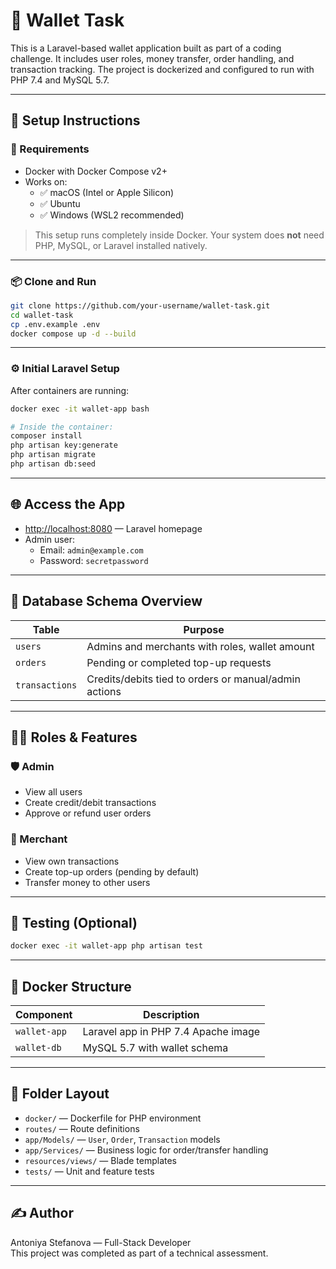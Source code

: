 
# 💸 Wallet Task

This is a Laravel-based wallet application built as part of a coding challenge. It includes user roles, money transfer, order handling, and transaction tracking. The project is dockerized and configured to run with PHP 7.4 and MySQL 5.7.

---

## 🚀 Setup Instructions

### 🔧 Requirements

- Docker with Docker Compose v2+
- Works on:
  - ✅ macOS (Intel or Apple Silicon)
  - ✅ Ubuntu
  - ✅ Windows (WSL2 recommended)

> This setup runs completely inside Docker. Your system does **not** need PHP, MySQL, or Laravel installed natively.

---

### 📦 Clone and Run

```bash
git clone https://github.com/your-username/wallet-task.git
cd wallet-task
cp .env.example .env
docker compose up -d --build
```

---

### ⚙️ Initial Laravel Setup

After containers are running:

```bash
docker exec -it wallet-app bash

# Inside the container:
composer install
php artisan key:generate
php artisan migrate
php artisan db:seed
```

---

## 🌐 Access the App

- [http://localhost:8080](http://localhost:8080) — Laravel homepage
- Admin user:
  - Email: `admin@example.com`
  - Password: `secretpassword`

---

## 🐘 Database Schema Overview

| Table         | Purpose                                                   |
|---------------|-----------------------------------------------------------|
| `users`       | Admins and merchants with roles, wallet amount            |
| `orders`      | Pending or completed top-up requests                      |
| `transactions`| Credits/debits tied to orders or manual/admin actions     |

---

## 🧑‍💻 Roles & Features

### 🛡️ Admin

- View all users
- Create credit/debit transactions
- Approve or refund user orders

### 🛒 Merchant

- View own transactions
- Create top-up orders (pending by default)
- Transfer money to other users

---

## 🧪 Testing (Optional)

```bash
docker exec -it wallet-app php artisan test
```

---

## 🧰 Docker Structure

| Component       | Description                         |
|------------------|-------------------------------------|
| `wallet-app`     | Laravel app in PHP 7.4 Apache image |
| `wallet-db`      | MySQL 5.7 with wallet schema        |

---

## 📂 Folder Layout

- `docker/` — Dockerfile for PHP environment
- `routes/` — Route definitions
- `app/Models/` — `User`, `Order`, `Transaction` models
- `app/Services/` — Business logic for order/transfer handling
- `resources/views/` — Blade templates
- `tests/` — Unit and feature tests

---

## ✍️ Author

Antoniya Stefanova — Full-Stack Developer  
This project was completed as part of a technical assessment.